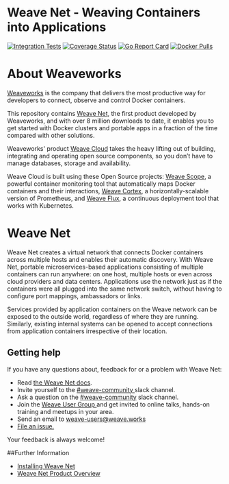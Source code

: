 # Weave Net - Weaving Containers into Applications

[![Integration Tests](https://circleci.com/gh/weaveworks/weave/tree/master.svg?style=shield)](https://circleci.com/gh/weaveworks/weave)
[![Coverage Status](https://coveralls.io/repos/weaveworks/weave/badge.svg)](https://coveralls.io/r/weaveworks/weave)
[![Go Report Card](https://goreportcard.com/badge/github.com/weaveworks/weave)](https://goreportcard.com/report/github.com/weaveworks/weave)
[![Docker Pulls](https://img.shields.io/docker/pulls/weaveworks/weave.svg?maxAge=604800)](https://hub.docker.com/r/weaveworks/weave/)

# About Weaveworks

[Weaveworks](https://www.weave.works) is the company that delivers the most productive way for developers to connect, observe and control
Docker containers.

This repository contains [Weave Net](https://www.weave.works/products/weave-net/), the first product developed by Weaveworks, and with over 8 million downloads to date, it enables you to get started with Docker clusters and portable apps in a fraction of the time compared with other solutions.

Weaveworks' product [Weave Cloud](https://www.weave.works/solution/cloud/) takes the heavy lifting out of building, integrating and operating open source components, so you don’t have to manage databases, storage and availability.

Weave Cloud is built using these Open Source projects: [Weave Scope](https://www.weave.works/products/weave-scope/), a powerful container monitoring tool that automatically maps Docker containers and their interactions, [Weave Cortex](https://github.com/weaveworks/cortex), a horizontally-scalable version of Prometheus, and [Weave Flux](https://www.weave.works/products/weave-flux/), a continuous deployment tool that works with Kubernetes.

# Weave Net

Weave Net creates a virtual network that connects Docker containers across multiple hosts and enables their automatic discovery. With Weave Net, portable microservices-based applications consisting of multiple containers can run anywhere: on one host, multiple hosts or even across cloud providers and data centers. Applications use the network just as if the containers were all plugged into the same network switch, without having to configure port mappings, ambassadors or links.

Services provided by application containers on the Weave network can be exposed to the outside world, regardless of where they are running. Similarly, existing internal systems can be opened to accept connections from application containers irrespective of their location.

## <a name="help"></a>Getting help

If you have any questions about, feedback for or a problem with Weave Net:

- Read [the Weave Net docs](https://www.weave.works/docs/net/latest/introducing-weave/).
- Invite yourself to the <a href="https://weaveworks.github.io/community-slack/" target="_blank"> #weave-community </a> slack channel.
- Ask a question on the <a href="https://weave-community.slack.com/messages/general/"> #weave-community</a> slack channel.
- Join the <a href="https://www.meetup.com/pro/Weave/"> Weave User Group </a> and get invited to online talks, hands-on training and meetups in your area.
- Send an email to <a href="mailto:weave-users@weave.works">weave-users@weave.works</a>
- <a href="https://github.com/weaveworks/weave/issues/new">File an issue.</a>

Your feedback is always welcome!

##Further Information

* [Installing Weave Net](https://www.weave.works/docs/net/latest/installing-weave/)
* [Weave Net Product Overview](https://www.weave.works/products/weave-net/)
